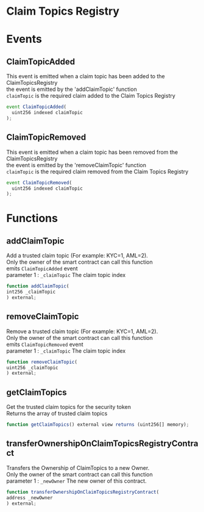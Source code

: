 # Claim Topics Registry

# Events

## ClaimTopicAdded

This event is emitted when a claim topic has been added to the ClaimTopicsRegistry  
the event is emitted by the 'addClaimTopic' function  
`claimTopic` is the required claim added to the Claim Topics Registry

```javascript Solidity
event ClaimTopicAdded(
  uint256 indexed claimTopic
);
```

## ClaimTopicRemoved

This event is emitted when a claim topic has been removed from the ClaimTopicsRegistry  
the event is emitted by the 'removeClaimTopic' function  
`claimTopic` is the required claim removed from the Claim Topics Registry

```javascript Solidity
event ClaimTopicRemoved(
  uint256 indexed claimTopic
);
```

# Functions

## addClaimTopic

Add a trusted claim topic (For example: KYC=1, AML=2).  
Only the owner of the smart contract can call this function  
emits `ClaimTopicAdded` event  
parameter 1 : `_claimTopic` The claim topic index

```javascript Solidity
function addClaimTopic(
int256 _claimTopic
) external;
```

## removeClaimTopic

Remove a trusted claim topic (For example: KYC=1, AML=2).  
Only the owner of the smart contract can call this function  
emits `ClaimTopicRemoved` event  
parameter 1 : `_claimTopic` The claim topic index

```javascript Solidity
function removeClaimTopic(
uint256 _claimTopic
) external;
```

## getClaimTopics

Get the trusted claim topics for the security token  
Returns the array of trusted claim topics

```javascript Solidity
function getClaimTopics() external view returns (uint256[] memory);
```

## transferOwnershipOnClaimTopicsRegistryContract

Transfers the Ownership of ClaimTopics to a new Owner.  
Only the owner of the smart contract can call this function  
parameter 1 : `_newOwner` The new owner of this contract.

```javascript Solidity
function transferOwnershipOnClaimTopicsRegistryContract(
address _newOwner
) external;
```